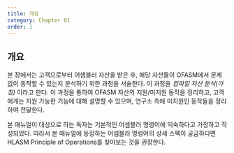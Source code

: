 ```yaml
---
title: 개요
category: Chapter 01
order: 1
---
```


## 개요

본 장에서는 고객으로부터 어셈블러 자산을 받은 후, 해당 자산들이 OFASM에서 문제없이 동작할 수 있는지 분석하기 위한 과정을 서술한다. 이 과정을 *컴파일 자산 분석(가칭)* 이라고 한다. 이 과정을 통하여 OFASM 자산의 지원/미지원 동작을 정리하고, 고객에게는 지원 가능한 기능에 대해 설명할 수 있으며, 연구소 측에 미지원인 동작들을 정리하여 전달한다.

본 매뉴얼이 대상으로 하는 독자는 기본적인 어셈블러 명령어에 익숙하다고 가정하고 작성되었다. 따라서 본 매뉴얼에 등장하는 어셈블러 명령어의 상세 스펙이 궁금하다면 HLASM Principle of Operations를 찾아보는 것을 권장한다.